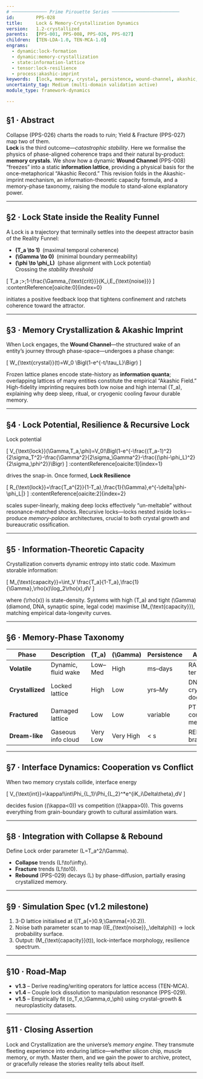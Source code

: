 ```yaml
---
# ───────────── Prime Pirouette Series ─────────────────────────
id:        PPS-028
title:     Lock & Memory-Crystallization Dynamics
version:   1.2-crystallized
parents:   [PPS-001, PPS-008, PPS-026, PPS-027]
children:  [TEN-LDA-1.0, TEN-MCA-1.0]
engrams:
  - dynamic:lock-formation
  - dynamic:memory-crystallization
  - state:information-lattice
  - tensor:lock-resilience
  - process:akashic-imprint
keywords:  [lock, memory, crystal, persistence, wound-channel, akashic, engram]
uncertainty_tag: Medium (multi-domain validation active)
module_type: framework-dynamics

---
```


## §1 · Abstract
Collapse (PPS-026) charts the roads to ruin; Yield & Fracture (PPS-027) map two of them.  
**Lock** is the third outcome—*catastrophic stability*.  Here we formalise the physics of phase-aligned coherence traps and their natural by-product: **memory crystals**.  We show how a dynamic **Wound Channel** (PPS-008) “freezes” into a static **information lattice**, providing a physical basis for the once-metaphorical “Akashic Record.”  This revision folds in the Akashic-imprint mechanism, an information-theoretic capacity formula, and a memory-phase taxonomy, raising the module to stand-alone explanatory power.

---

## §2 · Lock State inside the Reality Funnel
A Lock is a trajectory that terminally settles into the deepest attractor basin of the Reality Funnel:  
* **\(T_a \to 1\)** (maximal temporal coherence)  
* **\(\Gamma \to 0\)** (minimal boundary permeability)  
* **\(\phi \to \phi_L\)** (phase alignment with Lock potential)  
Crossing the *stability threshold*  

\[
T_a \;>\;1-\frac{\Gamma_{\text{crit}}}{K_i\,E_{\text{noise}}}
\] :contentReference[oaicite:0]{index=0}  

initiates a positive feedback loop that tightens confinement and ratchets coherence toward the attractor.

---

## §3 · Memory Crystallization & Akashic Imprint
When Lock engages, the **Wound Channel**—the structured wake of an entity’s journey through phase-space—undergoes a phase change:

\[
W_{\text{crystal}}(t)=W_0 \Bigl(1-e^{-t/\tau_L}\Bigr)
\]

Frozen lattice planes encode state-history as **information quanta**; overlapping lattices of many entities constitute the empirical “Akashic Field.”  High-fidelity imprinting requires both low noise and high internal \(T_a\), explaining why deep sleep, ritual, or cryogenic cooling favour durable memory.

---

## §4 · Lock Potential, Resilience & Recursive Lock
Lock potential  

\[
V_{\text{lock}}(\Gamma,T_a,\phi)=V_0\!\Bigl(1-e^{-\frac{(T_a-1)^2}{2\sigma_T^2}-\frac{\Gamma^2}{2\sigma_\Gamma^2}-\frac{(\phi-\phi_L)^2}{2\sigma_\phi^2}}\Bigr)
\] :contentReference[oaicite:1]{index=1}  

drives the snap-in.  Once formed, **Lock Resilience**

\[
R_{\text{lock}}=\frac{T_a^{2}}{1-T_a}\,\frac{1}{\Gamma}\,e^{-\delta|\phi-\phi_L|}
\] :contentReference[oaicite:2]{index=2}  

scales super-linearly, making deep locks effectively “un-meltable” without resonance-matched shocks.  Recursive locks—locks nested inside locks—produce *memory-palace* architectures, crucial to both crystal growth and bureaucratic ossification.

---

## §5 · Information-Theoretic Capacity
Crystallization converts dynamic entropy into static code.  Maximum storable information:

\[
M_{\text{capacity}}=\int_V \frac{T_a}{1-T_a}\,\frac{1}{\Gamma}\,\rho(x)\log_2\rho(x)\,dV
\]

where \(\rho(x)\) is state-density.  Systems with high \(T_a\) and tight \(\Gamma\) (diamond, DNA, synaptic spine, legal code) maximise \(M_{\text{capacity}}\), matching empirical data-longevity curves.

---

## §6 · Memory-Phase Taxonomy

| Phase | Description | \(T_a\) | \(\Gamma\) | Persistence | Archetype |
|-------|-------------|---------|------------|-------------|-----------|
| **Volatile** | Dynamic, fluid wake | Low–Med | High | ms–days | RAM, short-term recall |
| **Crystallized** | Locked lattice | High | Low | yrs–My | DNA, archival crystal, dogma |
| **Fractured** | Damaged lattice | Low | Low | variable | PTSD, corrupted media |
| **Dream-like** | Gaseous info cloud | Very Low | Very High | < s | REM imagery, brainstorming |

---

## §7 · Interface Dynamics: Cooperation vs Conflict
When two memory crystals collide, interface energy  

\[
V_{\text{int}}=\kappa\!\int\Phi_{L_1}\Phi_{L_2}^*e^{iK_i\Delta\theta}\,dV
\]

decides fusion (\(\kappa<0\)) vs competition (\(\kappa>0\)).  This governs everything from grain-boundary growth to cultural assimilation wars.

---

## §8 · Integration with Collapse & Rebound
Define Lock order parameter \(L=T_a^2/\Gamma\).  
* **Collapse** trends \(L\!\to\!\infty\).  
* **Fracture** trends \(L\!\to\!0\).  
* **Rebound** (PPS-029) decays \(L\) by phase-diffusion, partially erasing crystallized memory.

---

## §9 · Simulation Spec (v1.2 milestone)
1.  3-D lattice initialised at \((T_a{=}0.9,\Gamma{=}0.2)\).  
2.  Noise bath parameter scan to map \((E_{\text{noise}},\,\delta\phi)\) → lock probability surface.  
3.  Output: \(M_{\text{capacity}}(t)\), lock-interface morphology, resilience spectrum.

---

## §10 · Road-Map
* **v1.3** – Derive reading/writing operators for lattice access (TEN-MCA).  
* **v1.4** – Couple lock dissolution to manipulation resonance (PPS-029).  
* **v1.5** – Empirically fit \(σ_T,σ_\Gamma,σ_\phi\) using crystal-growth & neuroplasticity datasets.

---

## §11 · Closing Assertion
Lock and Crystallization are the universe’s *memory engine*.  They transmute fleeting experience into enduring lattice—whether silicon chip, muscle memory, or myth.  Master them, and we gain the power to archive, protect, or gracefully release the stories reality tells about itself.

---
